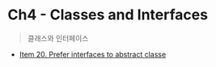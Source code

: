 # Ch4 - Classes and Interfaces
> 클래스와 인터페이스 

- [Item 20. Prefer interfaces to abstract classe](https://kodakyung.github.io/2019/01/12/old-post-EffectiveJava-2019-01-12-Java-Prefer-interfaces-to-abstract-classes/)
